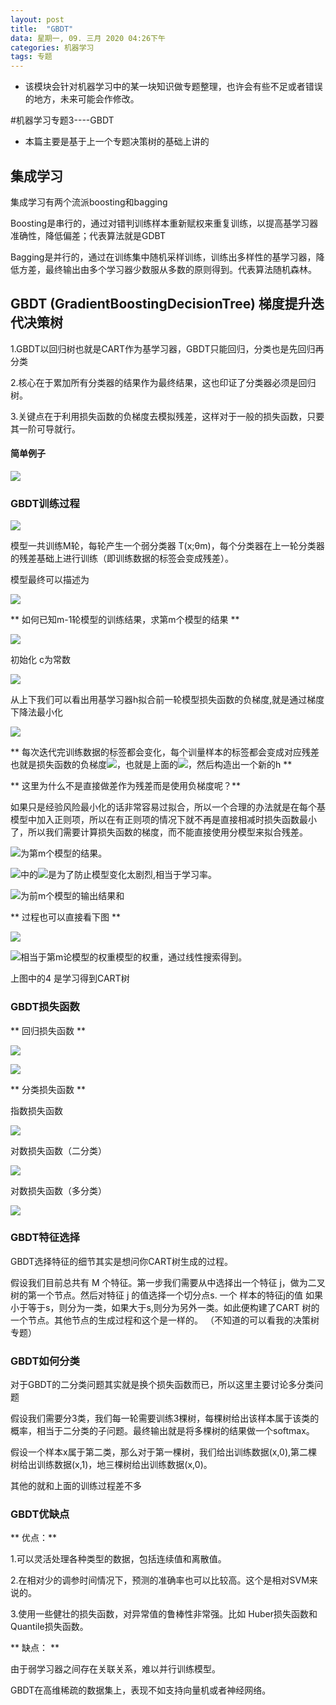 ```yaml
---
layout: post
title:  "GBDT"
data: 星期一, 09. 三月 2020 04:26下午 
categories: 机器学习
tags: 专题
---
```

* 该模块会针对机器学习中的某一块知识做专题整理，也许会有些不足或者错误的地方，未来可能会作修改。

#机器学习专题3----GBDT

* 本篇主要是基于上一个专题决策树的基础上讲的

## 集成学习
集成学习有两个流派boosting和bagging

Boosting是串行的，通过对错判训练样本重新赋权来重复训练，以提高基学习器准确性，降低偏差；代表算法就是GDBT

Bagging是并行的，通过在训练集中随机采样训练，训练出多样性的基学习器，降低方差，最终输出由多个学习器少数服从多数的原则得到。代表算法随机森林。

## GBDT (GradientBoostingDecisionTree) 梯度提升迭代决策树

1.GBDT以回归树也就是CART作为基学习器，GBDT只能回归，分类也是先回归再分类

2.核心在于累加所有分类器的结果作为最终结果，这也印证了分类器必须是回归树。

3.关键点在于利用损失函数的负梯度去模拟残差，这样对于一般的损失函数，只要其一阶可导就行。





#### 简单例子

![](imgs/20200309-222738.png)

### GBDT训练过程

![](imgs/20200309-192312.png)


模型一共训练M轮，每轮产生一个弱分类器 T(x;θm)，每个分类器在上一轮分类器的残差基础上进行训练（即训练数据的标签会变成残差）。

模型最终可以描述为

![](imgs/20200309-173636.png)

>
** 如何已知m-1轮模型的训练结果，求第m个模型的结果 **
>
![](imgs/20200309-190202.png)

>
初始化 c为常数
>
![](imgs/20200309-220623.png)
>
从上下我们可以看出用基学习器h拟合前一轮模型损失函数的负梯度,就是通过梯度下降法最小化
>
![](imgs/20200309-225049.png)

>
** 每次迭代完训练数据的标签都会变化，每个训量样本的标签都会变成对应残差也就是损失函数的负梯度![](imgs/20200309-223151.png)，也就是上面的![](imgs/20200309-223558.png)，然后构造出一个新的h **
>>
** 这里为什么不是直接做差作为残差而是使用负梯度呢？**
>>
如果只是经验风险最小化的话非常容易过拟合，所以一个合理的办法就是在每个基模型中加入正则项，所以在有正则项的情况下就不再是直接相减时损失函数最小了，所以我们需要计算损失函数的梯度，而不能直接使用分模型来拟合残差。
>
![](imgs/20200309-190243.png)为第m个模型的结果。
>
![](imgs/20200309-223802.png)中的![](imgs/20200309-223819.png)是为了防止模型变化太剧烈,相当于学习率。
>
![](imgs/20200309-190318.png)为前m个模型的输出结果和
>
** 过程也可以直接看下图 **
>
![](imgs/20200309-215702.png)
>
![](imgs/20200309-224218.png)相当于第m论模型的权重模型的权重，通过线性搜索得到。
>
上图中的4  是学习得到CART树



### GBDT损失函数
>
** 回归损失函数 **
>
![](imgs/20200309-191319.png)
>
![](imgs/20200309-191338.png)
>
** 分类损失函数 **
>
指数损失函数
>
![](imgs/20200309-191628.png)
>
对数损失函数（二分类）
>
![](imgs/20200309-191722.png)
>
对数损失函数（多分类）
>
![](imgs/20200309-191757.png)
### GBDT特征选择
  GBDT选择特征的细节其实是想问你CART树生成的过程。
  
  假设我们目前总共有 M 个特征。第一步我们需要从中选择出一个特征 j，做为二叉树的第一个节点。然后对特征 j 的值选择一个切分点s. 一个 样本的特征j的值 如果小于等于s，则分为一类，如果大于s,则分为另外一类。如此便构建了CART 树的一个节点。其他节点的生成过程和这个是一样的。 （不知道的可以看我的决策树专题）
  

### GBDT如何分类
>
对于GBDT的二分类问题其实就是换个损失函数而已，所以这里主要讨论多分类问题

假设我们需要分3类，我们每一轮需要训练3棵树，每棵树给出该样本属于该类的概率，相当于二分类的子问题。最终输出就是将多棵树的结果做一个softmax。

假设一个样本x属于第二类，那么对于第一棵树，我们给出训练数据(x,0),第二棵树给出训练数据(x,1)，地三棵树给出训练数据(x,0)。

其他的就和上面的训练过程差不多

### GBDT优缺点

** 优点：**

1.可以灵活处理各种类型的数据，包括连续值和离散值。

2.在相对少的调参时间情况下，预测的准确率也可以比较高。这个是相对SVM来说的。

3.使用一些健壮的损失函数，对异常值的鲁棒性非常强。比如 Huber损失函数和Quantile损失函数。

** 缺点： **

由于弱学习器之间存在关联关系，难以并行训练模型。

GBDT在高维稀疏的数据集上，表现不如支持向量机或者神经网络。








